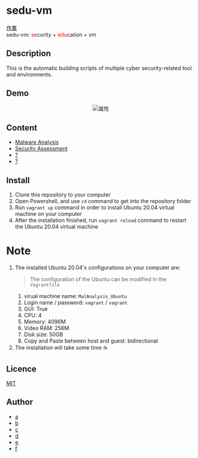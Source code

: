 # sedu-vm

[作業](docs/progress.md)  
sedu-vm: <span style="color: red;">se</span>curity + <span style="color: red;">edu</span>cation + vm

## Description

This is the automatic building scripts of multiple cyber security-related tool and environments.

## Demo

<div align="center">
<img src="https://github.com/tdu-isl/sedu-vm/wiki/images/demo.gif" alt="属性" title="demo">
</div>

## Content

- [Malware Analysis]("https://github.com/tdu-isl/sedu-vm/tree/main/vms/malware_analysis")
- [Security Assessment]("https://github.com/tdu-isl/sedu-vm/tree/main/vms/security_assessment")
- [?]()
- [?]()

## Install

1. Clone this repository to your computer
2. Open Powershell, and use ```cd``` command to get into the repository folder
3. Run ```vagrant up``` command in order to install Ubuntu 20.04 virtual machine on your computer
4. After the installation finished, run ```vagrant reload``` command to restart the Ubuntu 20.04 virtual machine

# Note
1. The installed Ubuntu 20.04's configurations on your computer are:
   > The configuration of the Ubuntu can be modified in the ```Vagrantfile```
   1. virual machine name: ```MalAnalysis_Ubuntu```
   2. Login name / password: ```vagrant``` / ```vagrant```
   3. GUI: True
   4. CPU: 4
   5. Memory: 4096M
   6. Video RAM: 256M
   7. Disk size: 50GB
   8. Copy and Paste between host and guest: bidirectional
2. The installation will take some time :coffee:

## Licence

[MIT](https://github.com/tdu-isl/sedu-vm/blob/develop/LICENSE)

## Author

- [a]()
- [b]()
- [c]()
- [d]()
- [e]()
- [f]()
